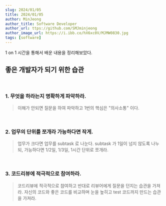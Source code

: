 ```yaml
---
slug: 2024/01/05
title: 2024/01/05
author: MinJeong
author_title: Software Developer
author_url: ttps://github.com/SMJminjeong
author_image_url: https://i.ibb.co/hX6xc0V/MJMW0830.jpg
tags: [software]
---
```


1 on 1 시간을 통해서 배운 내용을 정리해보았다.

## 좋은 개발자가 되기 위한 습관
<br/>

### 1. 무엇을 하라는지 명확하게 파악하라.
> 이해가 안되면 질문을 하여 파악하고 1번의 핵심은 "의사소통" 이다.

<br/>

### 2. 업무의 단위를 쪼개라 가능하다면 작게.
> 업무가 크다면 업무를 subtask 로 나눈다.
> subtask 가 1일이 넘지 않도록 나누되, 가능하다면 1/2일, 1/3일, 1시간 단위로 쪼개라.

<br/>

### 3. 코드리뷰에 적극적으로 참여하라.
> 코드리뷰에 적극적으로 참여하고 반대로 리뷰어에게 질문을 던지는 습관을 가져라.
> 자신의 코드와 좋은 코드를 비교하며 눈을 높히고 test 코드까지 만드는 습관을 가져라.

